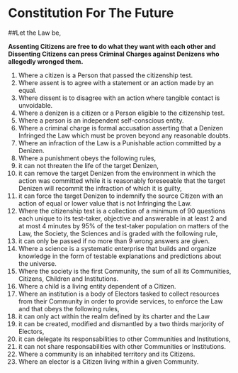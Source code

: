 # Constitution For The Future
##Let the Law be,

**Assenting Citizens are free to do what they want with each other and Dissenting Citizens can press Criminal Charges against Denizens who allegedly wronged them.**

1. Where a citizen is a Person that passed the citizenship test.
1. Where assent is to agree with a statement or an action made by an equal.
1. Where dissent is to disagree with an action where tangible contact is unvoidable.
1. Where a denizen is a citizen or a Person eligible to the citizenship test.
1. Where a person is an independent self-conscious entity.
1. Where a criminal charge is formal accusation asserting that a Denizen Infringed the Law which must be proven beyond any reasonable doubts.
1. Where an infraction of the Law is a Punishable action committed by a Denizen.
1. Where a punishment obeys the following rules,
 1. it can not threaten the life of the target Denizen,
 1. it can remove the target Denizen from the environment in which the action was committed while it is reasonably foreseeable that the target Denizen will recommit the infraction of which it is guilty,
 1. it can force the target Denizen to indemnify the source Citizen with an action of equal or lower value that is not Infringing the Law.
1. Where the citizenship test is a collection of a minimum of 90 questions each unique to its test-taker, objective and answerable in at least 2 and at most 4 minutes by 95% of the test-taker population on matters of the Law, the Society, the Sciences and is graded with the following rule,
 2. it can only be passed if no more than 9 wrong answers are given.
1. Where a science is a systematic enterprise that builds and organize knowledge in the form of testable explanations and predictions about the universe.
1. Where the society is the first Community, the sum of all its Communities, Citizens, Children and Institutions.
1. Where a child is a living entity dependent of a Citizen.
1. Where an institution is a body of Electors tasked to collect resources from their Community in order to provide services, to enforce the Law and that obeys the following rules,
 1. it can only act within the realm defined by its charter and the Law
 1. it can be created, modified and dismantled by a two thirds marjority of Electors,
 1. it can delegate its responsabilities to other Communities and Institutions,
 1. it can not share responsabilities with other Communities or Institutions.
1. Where a community is an inhabited territory and its Citizens.
1. Where an elector is a Citizen living within a given Community.

